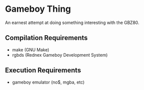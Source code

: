 # Gameboy Thing

An earnest attempt at doing something interesting with the GBZ80.

## Compilation Requirements

- make (GNU Make)
- rgbds (Rednex Gameboy Development System)

## Execution Requirements

- gameboy emulator (no$, mgba, etc)

